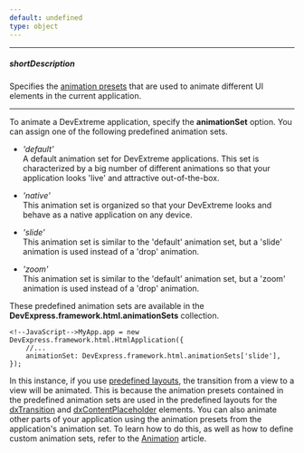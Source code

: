 ```yaml
---
default: undefined
type: object
---
```

---
##### shortDescription
Specifies the [animation presets](/api-reference/50%20Common/utils/animationPresets '/Documentation/ApiReference/Common/Utils/animationPresets/') that are used to animate different UI elements in the current application.

---
To animate a DevExtreme application, specify the **animationSet** option. You can assign one of the following predefined animation sets.

- *'default'*  
A default animation set for DevExtreme applications. This set is characterized by a big number of different animations so that your application looks 'live' and attractive out-of-the-box.

- *'native'*  
This animation set is organized so that your DevExtreme looks and behave as a native application on any device.

- *'slide'*  
This animation set is similar to the 'default' animation set, but a 'slide' animation is used instead of a 'drop' animation.

- *'zoom'*  
This animation set is similar to the 'default' animation set, but a 'zoom' animation is used instead of a 'drop' animation.

These predefined animation sets are available in the **DevExpress.framework.html.animationSets** collection.

	<!--JavaScript-->MyApp.app = new DevExpress.framework.html.HtmlApplication({
		//...
        animationSet: DevExpress.framework.html.animationSets['slide'],
    });

In this instance, if you use [predefined layouts](/concepts/40%20SPA%20Framework/13%20Built-in%20Layouts '/Documentation/Guide/SPA_Framework/Built-in_Layouts/'), the transition from a view to a view will be animated. This is because the animation presets contained in the predefined animation sets are used in the predefined layouts for the [dxTransition](/api-reference/40%20SPA%20Framework/Markup%20Components/dxTransition '/Documentation/ApiReference/SPA_Framework/Markup_Components/dxTransition/') and [dxContentPlaceholder](/api-reference/40%20SPA%20Framework/Markup%20Components/dxContentPlaceholder '/Documentation/ApiReference/SPA_Framework/Markup_Components/dxContentPlaceholder/') elements. You can also animate other parts of your application using the animation presets from the application's animation set. To learn how to do this, as well as how to define custom animation sets, refer to the [Animation](/Documentation/Guide/SPA_Framework/Animation/#Animation) article.
